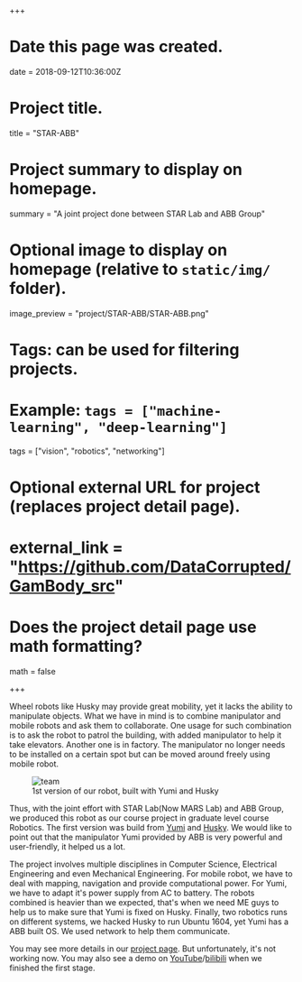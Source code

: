 +++
# Date this page was created.
date = 2018-09-12T10:36:00Z

# Project title.
title = "STAR-ABB"

# Project summary to display on homepage.
summary = "A joint project done between STAR Lab and ABB Group"

# Optional image to display on homepage (relative to `static/img/` folder).
image_preview = "project/STAR-ABB/STAR-ABB.png"

# Tags: can be used for filtering projects.
# Example: `tags = ["machine-learning", "deep-learning"]`
tags = ["vision", "robotics", "networking"]

# Optional external URL for project (replaces project detail page).
# external_link = "https://github.com/DataCorrupted/GamBody_src"

# Does the project detail page use math formatting?
math = false

+++

Wheel robots like Husky may provide great mobility, yet it lacks the ability to manipulate objects. What we have in mind is to combine manipulator and mobile robots and ask them to collaborate. One usage for such combination is to ask the robot to patrol the building, with added manipulator to help it take elevators. Another one is in factory. The manipulator no longer needs to be installed on a certain spot but can be moved around freely using mobile robot.

<figure>
  <img src="/img/project/STAR-ABB/STAR-ABB.png" alt="team"/>
  <figcaption>1st version of our robot, built with Yumi and Husky</figcaption>
</figure>

Thus, with the joint effort with STAR Lab(Now MARS Lab) and ABB Group, we produced this robot as our course project in graduate level course Robotics. The first version was build from [Yumi](https://new.abb.com/products/robotics/industrial-robots/yumi) and [Husky](https://www.clearpathrobotics.com/husky-unmanned-ground-vehicle-robot/). We would like to point out that the manipulator Yumi provided by ABB is very powerful and user-friendly, it helped us a lot.

The project involves multiple disciplines in Computer Science, Electrical Engineering and even Mechanical Engineering. For mobile robot, we have to deal with mapping, navigation and provide computational power. For Yumi, we have to adapt it's power supply from AC to battery. The robots combined is heavier than we expected, that's when we need ME guys to help us to make sure that Yumi is fixed on Husky. Finally, two robotics runs on different systems, we hacked Husky to run Ubuntu 1604, yet Yumi has a ABB built OS. We used network to help them communicate.

You may see more details in our [project page](robotics.shanghaitech.edu.cn). But unfortunately, it's not working now. You may also see a demo on [YouTube](https://www.youtube.com/watch?v=QTBZvm4LgKQ)/[bilibili](https://www.bilibili.com/video/av25993612?from=search&seid=14391233130440824408) when we finished the first stage. 
